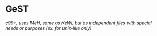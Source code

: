 # GeST

*c99+, uses MeH, same as KeWL but as independent files with special needs or purposes (ex. for unix-like only)*

